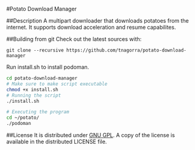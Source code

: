 #Potato Download Manager

##Description
A multipart downloader that downloads potatoes from the internet. It supports download acceleration and resume capabilites.

##Building from git
Check out the latest sources with:

    git clone --recursive https://github.com/tnagorra/potato-download-manager

Run install.sh to install podoman.
```bash
cd potato-download-manager
# Make sure to make script executable
chmod +x install.sh
# Running the script
./install.sh

# Executing the program
cd ~/potato/
./podoman
```
##License
It is distributed under [GNU GPL][1]. A copy of the license is available in the distributed LICENSE file.


[1]: http://www.gnu.org/licenses/gpl.txt
